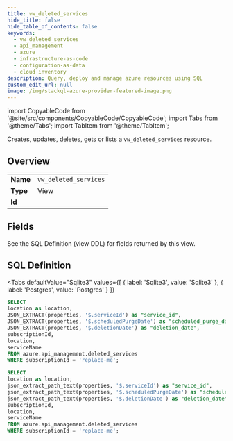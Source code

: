 ```yaml
--- 
title: vw_deleted_services
hide_title: false
hide_table_of_contents: false
keywords:
  - vw_deleted_services
  - api_management
  - azure
  - infrastructure-as-code
  - configuration-as-data
  - cloud inventory
description: Query, deploy and manage azure resources using SQL
custom_edit_url: null
image: /img/stackql-azure-provider-featured-image.png
---
```


import CopyableCode from '@site/src/components/CopyableCode/CopyableCode';
import Tabs from '@theme/Tabs';
import TabItem from '@theme/TabItem';

Creates, updates, deletes, gets or lists a <code>vw_deleted_services</code> resource.

## Overview
<table><tbody>
<tr><td><b>Name</b></td><td><code>vw_deleted_services</code></td></tr>
<tr><td><b>Type</b></td><td>View</td></tr>
<tr><td><b>Id</b></td><td><CopyableCode code="azure.api_management.vw_deleted_services" /></td></tr>
</tbody></table>

## Fields

See the SQL Definition (view DDL) for fields returned by this view.

## SQL Definition

<Tabs
defaultValue="Sqlite3"
values={[
{ label: 'Sqlite3', value: 'Sqlite3' },
{ label: 'Postgres', value: 'Postgres' }
]}
>
<TabItem value="Sqlite3">

```sql
SELECT
location as location,
JSON_EXTRACT(properties, '$.serviceId') as "service_id",
JSON_EXTRACT(properties, '$.scheduledPurgeDate') as "scheduled_purge_date",
JSON_EXTRACT(properties, '$.deletionDate') as "deletion_date",
subscriptionId,
location,
serviceName
FROM azure.api_management.deleted_services
WHERE subscriptionId = 'replace-me';
```

</TabItem>
<TabItem value="Postgres">

```sql
SELECT
location as location,
json_extract_path_text(properties, '$.serviceId') as "service_id",
json_extract_path_text(properties, '$.scheduledPurgeDate') as "scheduled_purge_date",
json_extract_path_text(properties, '$.deletionDate') as "deletion_date",
subscriptionId,
location,
serviceName
FROM azure.api_management.deleted_services
WHERE subscriptionId = 'replace-me';
```

</TabItem>
</Tabs>
